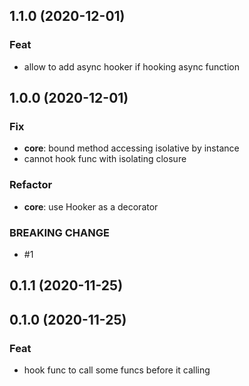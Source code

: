 ## 1.1.0 (2020-12-01)

### Feat

- allow to add async hooker if hooking async function

## 1.0.0 (2020-12-01)

### Fix

- **core**: bound method accessing isolative by instance
- cannot hook func with isolating closure

### Refactor

- **core**: use Hooker as a decorator

### BREAKING CHANGE

- #1

## 0.1.1 (2020-11-25)

## 0.1.0 (2020-11-25)

### Feat

- hook func to call some funcs before it calling
